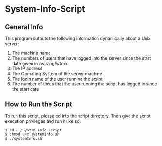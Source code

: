# System-Info-Script

## General Info 
This program outputs the following information dynamically about a Unix server:
1. The machine name
2. The numbers of users that have logged into the server since the start date given in /var/log/wtmp
3. The IP address
4. The Operating System of the server machine
5. The login name of the user running the script 
6. The number of times that the user running the script has logged in since the start date

## How to Run the Script
To run this script, please cd into the script directory. Then give the script execution privileges and run it like so: 

```
$ cd ../System-Info-Script
$ chmod u+x systemInfo.sh
$ ./systemInfo.sh
```